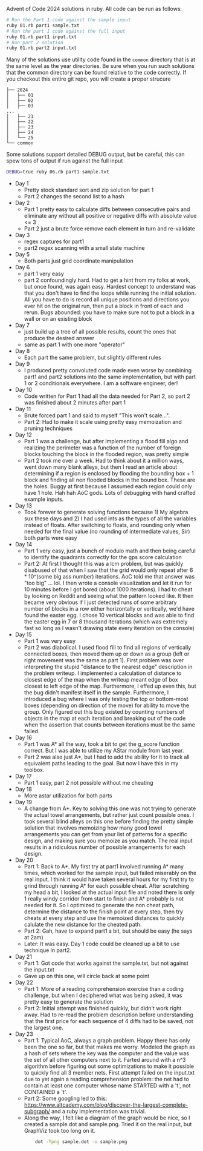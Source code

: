 Advent of Code 2024 solutions in ruby. All code can be run as follows:

```bash
# Run the Part 1 code against the sample input
ruby 01.rb part1 sample.txt
# Run the part 1 code against the full input
ruby 01.rb part1 input.txt
# Run part 2 solution
ruby 01.rb part2 input.txt
```

Many of the solutions use utility code found in the `common`
directory that is at the same level as the year directories.
Be sure when you run such solutions that the common directory
can be found relative to the code correctly. If you checkout
this entire git repo, you will create a proper strucure

```
├── 2024
│   ├── 01
│   ├── 02
│   ├── 03
...
│   ├── 21
│   ├── 22
│   ├── 23
│   ├── 24
│   └── 25
└── common
```

Some solutions support detailed DEBUG output, but be careful, this
can spew tons of output if run against the full input

```bash
DEBUG=true ruby 06.rb part1 sample.txt
```


* Day 1
  * Pretty stock standard sort and zip solution for part 1
  * Part 2 changes the second list to a hash
* Day 2
  * Part 1 pretty easy to calculate diffs between consecutive pairs and
    eliminate any without all positive or negative diffs with absolute
    value <= 3
  * Part 2 just a brute force remove each element in turn and re-validate
* Day 3
  * regex captures for part1
  * part2 regex scanning with a small state machine
* Day 5
  * Both parts just grid coordinate manipulation
* Day 6
  * part 1 very easy
  * part 2 confoundingly hard. Had to get a hint from my folks at work, but
    once found, was again easy. Hardest concept to understand was that you don't
    have to find the loops while running the initial solution. All you have
    to do is record all unique positions and directions you ever hit on the
    original run, then put a block in front of each and rerun. Bugs abounded:
    you have to make sure not to put a block in a wall or on an existing block
* Day 7
  * just build up a tree of all possible results, count the ones that produce
    the desired answer
  * same as part 1 with one more "operator"
* Day 8 
  * Each part the same problem, but slightly different rules
* Day 9
  * I produced pretty convoluted code made even worse by combining part1 and part2
    solutions into the same implementation, but with part 1 or 2 conditionals everywhere.
    I am a software engineer, der!
* Day 10
  * Code written for Part 1 had all the data needed for Part 2, so part 2
    was finished about 2 minutes after part 1
* Day 11
  * Brute forced part 1 and said to myself "This won't scale...".
  * Part 2: Had to make it scale using pretty easy memoization and pruning techniques
* Day 12
  * Part 1 was a challenge, but after implementing a flood fill algo and realizing the
    perimeter was a function of the number of foreign blocks touching the block in the
    flooded region, was pretty simple
  * Part 2 took me over a week. Had to think about it a million ways, went down many
    blank alleys, but then I read an article about determining if a region
    is enclosed by flooding the bounding box + 1 block and finding all non flooded
    blocks in the bound box. These are the holes. Buggy at first because I assumed
    each region could only have 1 hole. Hah hah AoC gods. Lots of debugging with
    hand crafted example inputs.
* Day 13
  * Took forever to generate solving functions because 1) My algebra sux these days and
    2) I had used ints as the types of all the variables instead of floats. After switching
    to floats, and rounding only when needed for the final value (no rounding of intermediate
    values, Sir) both parts were easy
* Day 14
  * Part 1 very easy, just a bunch of modulo math and then being careful to identify
    the quadrants correctly for the gps score calculation
  * Part 2: At first I thought this was a lcm problem, but was quickly disabused of that
    when I saw that the grid would only repeat after 6 * 10^(some big ass number) iterations.
    AoC told me that answer was "too big" ... lol. I then wrote a console visualization
    and let it run for 10 minutes before I got bored (about 1000 iterations). I had to
    cheat by looking on Reddit and seeing what the pattern looked like. It then became very
    obvious if I just detected runs of some arbitrary number of blocks in a row either
    horizontally or vertically, we'd have found the easter egg. I chose 10 vertical blocks
    and was able to find the easter egg in 7 or 8 thousand iterations (which was extremely
    fast so long as I wasn't drawing state every iteration on the console)
* Day 15
  * Part 1 was very easy
  * Part 2 was diabolical. I used flood fill to find all regions of vertically connected boxes, then
    moved them up or down as a group (left or right movement was the same as part 1). First
    problem was over interpreting the stupid "distance to the nearest edge" description in the
    problem writeup. I implemented a calculation of distance to closest edge of the map when
    the writeup meant edge of box closest to left edge of the map. Furthermore, I effed up
    even this, but the bug didn't manifest itself in the sample. Furthermore, I introduced
    a bug where I was only testing the top or bottom-most boxes (depending on direction of
    the move) for ability to move the group. Only figured out this bug existed by counting
    numbers of objects in the map at each iteration and breaking out of the code
    when the assertion that counts between iterations must be the same failed.
* Day 16
  * Part 1 was A* all the way, took a bit to get the g_score function correct. But I was
    able to utilize my AStar module from last year.
  * Part 2 was also just A*, but I had to add the ability for it to track all equivalent
    paths leading to the goal. But now I have this in my toolbox.
* Day 17
  * Part 1 easy, part 2 not possible without me cheating
* Day 18
  * More astar utilization for both parts
* Day 19
  * A change from A*. Key to solving this one was not trying to generate the actual towel
    arrangements, but rather just count possible ones. I took several blind alleys on this
    one before finding the pretty simple solution that involves memoizing how many good towel
    arrangements you can get from your list of patterns for a specific design, and making sure
    you memoize as you match. The real input results in a ridiculous number of possible
    arrangements for each design.
* Day 20
  * Part 1: Back to A*. My first try at part1 involved running A* many times, which worked for the 
    sample input, but failed miserably on the real input. I think it would have taken several
    hours for my first try to grind through running A* for each possible cheat. After scratching
    my head a bit, I looked at the actual input file and noted there is only 1 really windy
    corridor from start to finish and A* probably is not needed for it. So I optimized to
    generate the non cheat path, determine the distance to the finish point at every step,
    then try cheats at every step and use the memoized distances to quickly calulate the
    new distance for the cheated path.
  * Part 2: Gah, have to expand part1 a bit, but should be easy (he says at 2am)
  * Later: It was easy. Day 1 code could be cleaned up a bit to use technique in part2.
* Day 21
  * Part 1: Got code that works against the sample.txt, but not against the input.txt
  * Gave up on this one, will circle back at some point
* Day 22
  * Part 1: More of a reading comprehension exercise than a coding challenge, but when I 
    deciphered what was being asked, it was pretty easy to generate the solution
  * Part 2: Initial attempt was finished quickly, but didn't work right away. Had to re-read
    the problem description before understanding that the first price for each sequence of 4 diffs
    had to be saved, not the largest one.
* Day 23
  * Part 1: Typical AoC, always a graph problem. Happy there has only been the one so far, but
    that makes me worry. Modeled the graph as a hash of sets where the key was the computer
    and the value was the set of all other computers next to it. Farted around with a n^3
    algorithm before figuring out some optimizations to make it possible to quickly find
    all 3 member nets. First attempt failed on the input.txt due to yet again a reading
    comprehension problem: the net had to contain at least one computer whose name STARTED
    with a 't', not CONTAINED a 't'.
  * Part 2: Some googling led to this: https://www.altcademy.com/blog/discover-the-largest-complete-subgraph/
    and a ruby implementation was trivial.
  * Along the way, I felt like a diagram of the graph would be nice, so I created a sample.dot 
    and sample.png. Tried it on the real input, but GraphViz took too long on it.
    ```bash
        dot -Tpng sample.dot -o sample.png
    ```
    
